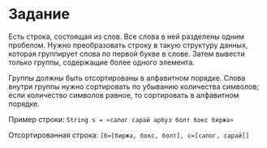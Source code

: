 # Задание

Есть строка, состоящая из слов. Все слова в ней разделены одним пробелом. Нужно преобразовать строку в такую структуру данных, которая группирует слова по первой букве в слове. Затем вывести только группы, содержащие более одного элемента.

Группы должны быть отсортированы в алфавитном порядке. Слова внутри группы нужно сортировать по убыванию количества символов; если количество символов равное, то сортировать в алфавитном порядке.

Пример строки: `String s = «сапог сарай арбуз болт бокс биржа»`

Отсортированная строка: `[б=[биржа, бокс, болт], c=[caпог, сарай]]`